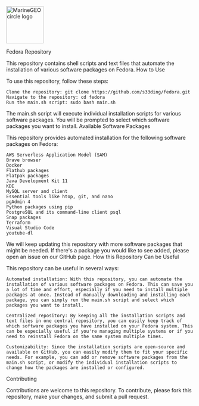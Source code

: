 <img src="https://upload.wikimedia.org/wikipedia/commons/thumb/4/41/Fedora_icon_%282021%29.svg/512px-Fedora_icon_%282021%29.svg.png?20220308003156" alt="MarineGEO circle logo" style="height: 100px; width:100px;"/>

Fedora Repository

This repository contains shell scripts and text files that automate the installation of various software packages on Fedora.
How to Use

To use this repository, follow these steps:

    Clone the repository: git clone https://github.com/s33ding/fedora.git
    Navigate to the repository: cd fedora
    Run the main.sh script: sudo bash main.sh

The main.sh script will execute individual installation scripts for various software packages. You will be prompted to select which software packages you want to install.
Available Software Packages

This repository provides automated installation for the following software packages on Fedora:

    AWS Serverless Application Model (SAM)
    Brave browser
    Docker
    Flathub packages
    Flatpak packages
    Java Development Kit 11
    KDE
    MySQL server and client
    Essential tools like htop, git, and nano
    pgAdmin 4
    Python packages using pip
    PostgreSQL and its command-line client psql
    Snap packages
    Terraform
    Visual Studio Code
    youtube-dl

We will keep updating this repository with more software packages that might be needed. If there's a package you would like to see added, please open an issue on our GitHub page.
How this Repository Can be Useful

This repository can be useful in several ways:

    Automated installation: With this repository, you can automate the installation of various software packages on Fedora. This can save you a lot of time and effort, especially if you need to install multiple packages at once. Instead of manually downloading and installing each package, you can simply run the main.sh script and select which packages you want to install.

    Centralized repository: By keeping all the installation scripts and text files in one central repository, you can easily keep track of which software packages you have installed on your Fedora system. This can be especially useful if you're managing multiple systems or if you need to reinstall Fedora on the same system multiple times.

    Customizability: Since the installation scripts are open-source and available on GitHub, you can easily modify them to fit your specific needs. For example, you can add or remove software packages from the main.sh script, or modify the individual installation scripts to change how the packages are installed or configured.

Contributing

Contributions are welcome to this repository. To contribute, please fork this repository, make your changes, and submit a pull request.
